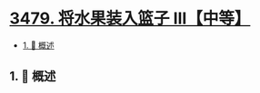 # [3479. 将水果装入篮子 III【中等】](https://github.com/Tdahuyou/TNotes.leetcode/tree/main/notes/3479.%20%E5%B0%86%E6%B0%B4%E6%9E%9C%E8%A3%85%E5%85%A5%E7%AF%AE%E5%AD%90%20III%E3%80%90%E4%B8%AD%E7%AD%89%E3%80%91)

<!-- region:toc -->

- [1. 📝 概述](#1--概述)

<!-- endregion:toc -->

## 1. 📝 概述
